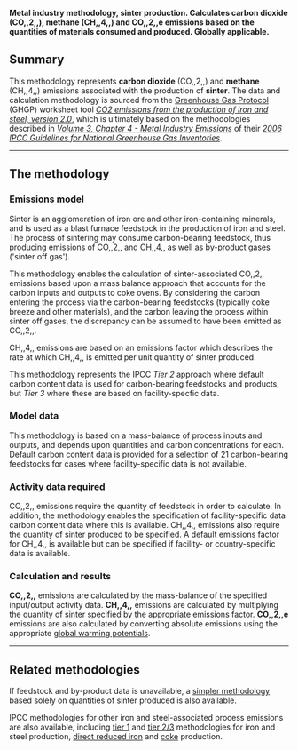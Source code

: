 **Metal industry methodology, sinter production. Calculates carbon
dioxide (CO,,2,,), methane (CH,,4,,) and CO,,2,,e emissions based on the
quantities of materials consumed and produced. Globally applicable.**

## Summary

This methodology represents **carbon dioxide** (CO,,2,,) and **methane**
(CH,,4,,) emissions associated with the production of **sinter**. The
data and calculation methodology is sourced from the [Greenhouse Gas
Protocol](Greenhouse_Gas_Protocol) (GHGP) worksheet tool *[CO2 emissions
from the production of iron and steel,
version 2.0](http://www.ghgprotocol.org/files/ghgp/tools/Iron%20and%20Steel.xls)*,
which is ultimately based on the methodologies described in *[Volume 3,
Chapter 4 - Metal Industry
Emissions](http://www.ipcc-nggip.iges.or.jp/public/2006gl/pdf/3_Volume3/V3_4_Ch4_Metal_Industry.pdf)*
of their *[2006 IPCC Guidelines for National Greenhouse Gas
Inventories](http://www.ipcc-nggip.iges.or.jp/public/2006gl/index.html)*.

-----

## The methodology

### Emissions model

Sinter is an agglomeration of iron ore and other iron-containing
minerals, and is used as a blast furnace feedstock in the production of
iron and steel. The process of sintering may consume carbon-bearing
feedstock, thus producing emissions of CO,,2,, and CH,,4,, as well as
by-product gases ('sinter off gas').

This methodology enables the calculation of sinter-associated CO,,2,,
emissions based upon a mass balance approach that accounts for the
carbon inputs and outputs to coke ovens. By considering the carbon
entering the process via the carbon-bearing feedstocks (typically coke
breeze and other materials), and the carbon leaving the process within
sinter off gases, the discrepancy can be assumed to have been emitted as
CO,,2,,.

CH,,4,, emissions are based on an emissions factor which describes the
rate at which CH,,4,, is emitted per unit quantity of sinter produced.

This methodology represents the IPCC *Tier 2* approach where default
carbon content data is used for carbon-bearing feedstocks and products,
but *Tier 3* where these are based on facility-specfic data.

### Model data

This methodology is based on a mass-balance of process inputs and
outputs, and depends upon quantities and carbon concentrations for each.
Default carbon content data is provided for a selection of 21
carbon-bearing feedstocks for cases where facility-specific data is not
available.

### Activity data required

CO,,2,, emissions require the quantity of feedstock in order to
calculate. In addition, the methodology enables the specification of
facility-specific data carbon content data where this is available.
CH,,4,, emissions also require the quantity of sinter produced to be
specified. A default emissions factor for CH,,4,, is available but can
be specified if facility- or country-specific data is available.

### Calculation and results

**CO,,2,,** emissions are calculated by the mass-balance of the
specified input/output activity data. **CH,,4,,** emissions are
calculated by multiplying the quantity of sinter specified by the
appropriate emissions factor. **CO,,2,,e** emissions are also calculated
by converting absolute emissions using the appropriate [global warming
potentials](Greenhouse_gases_Global_warming_potentials).

-----

## Related methodologies

If feedstock and by-product data is unavailable, a [simpler
methodology](Iron_and_steel_generic_processes) based solely on
quantities of sinter produced is also available.

IPCC methodologies for other iron and steel-associated process emissions
are also available, including [tier 1](Iron_and_steel_generic_processes)
and [tier 2/3](Iron_and_Steel) methodologies for iron and steel
production, [direct reduced iron](Iron_and_Steel_DRI) and
[coke](Iron_and_Steel_coke) production.
